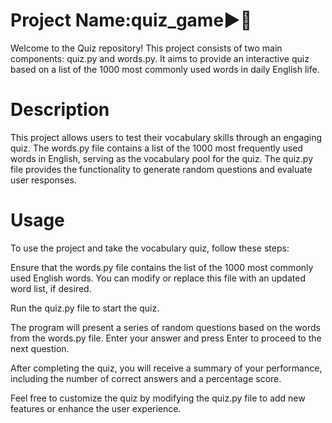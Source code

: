 # Project Name:quiz_game▶️📝

Welcome to the Quiz repository! This project consists of two main components: quiz.py and words.py. It aims to provide an interactive quiz based on a list of the 1000 most commonly used words in daily English life.

# Description
This project allows users to test their vocabulary skills through an engaging quiz. The words.py file contains a list of the 1000 most frequently used words in English, serving as the vocabulary pool for the quiz. The quiz.py file provides the functionality to generate random questions and evaluate user responses.

# Usage
To use the project and take the vocabulary quiz, follow these steps:

Ensure that the words.py file contains the list of the 1000 most commonly used English words. You can modify or replace this file with an updated word list, if desired.

Run the quiz.py file to start the quiz.

The program will present a series of random questions based on the words from the words.py file. Enter your answer and press Enter to proceed to the next question.

After completing the quiz, you will receive a summary of your performance, including the number of correct answers and a percentage score.

Feel free to customize the quiz by modifying the quiz.py file to add new features or enhance the user experience.
